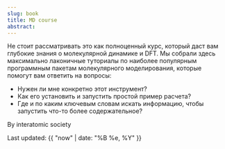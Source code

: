 ```yaml
---
slug: book
title: MD course
abstract:
---
```


Не стоит рассматривать это как полноценный курс, который даст вам глубокие знания о молекулярной динамике и DFT. Мы собрали здесь максимально лаконичные туториалы по наиболее популярным программным пакетам молекулярного моделирования, которые помогут вам ответить на вопросы:
- Нужен ли мне конкретно этот инструмент?
- Как его установить и запустить простой пример расчета?
- Где и по каким ключевым словам искать информацию, чтобы запустить что-то более содержательное?


By interatomic society


Last updated: {{ "now" | date: "%B %e, %Y" }}




